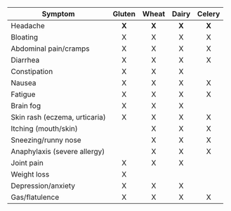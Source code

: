 | **Symptom**                   | **Gluten** | **Wheat** | **Dairy** | **Celery** |
| ----------------------------- | :--------: | :-------: | :-------: | :--------: |
| Headache                      |      **X**     |     **X**     |     **X**     |      **X**     |
| Bloating                      |      X     |     X     |     X     |      X     |
| Abdominal pain/cramps         |      X     |     X     |     X     |      X     |
| Diarrhea                      |      X     |     X     |     X     |      X     |
| Constipation                  |      X     |     X     |     X     |            |
| Nausea                        |      X     |     X     |     X     |      X     |
| Fatigue                       |      X     |     X     |     X     |      X     |
| Brain fog                     |      X     |     X     |     X     |            |
| Skin rash (eczema, urticaria) |      X     |     X     |     X     |      X     |
| Itching (mouth/skin)          |            |     X     |     X     |      X     |
| Sneezing/runny nose           |            |     X     |     X     |      X     |
| Anaphylaxis (severe allergy)  |            |     X     |     X     |      X     |
| Joint pain                    |      X     |     X     |     X     |            |
| Weight loss                   |      X     |           |           |            |
| Depression/anxiety            |      X     |     X     |     X     |            |
| Gas/flatulence                |      X     |     X     |     X     |      X     |
